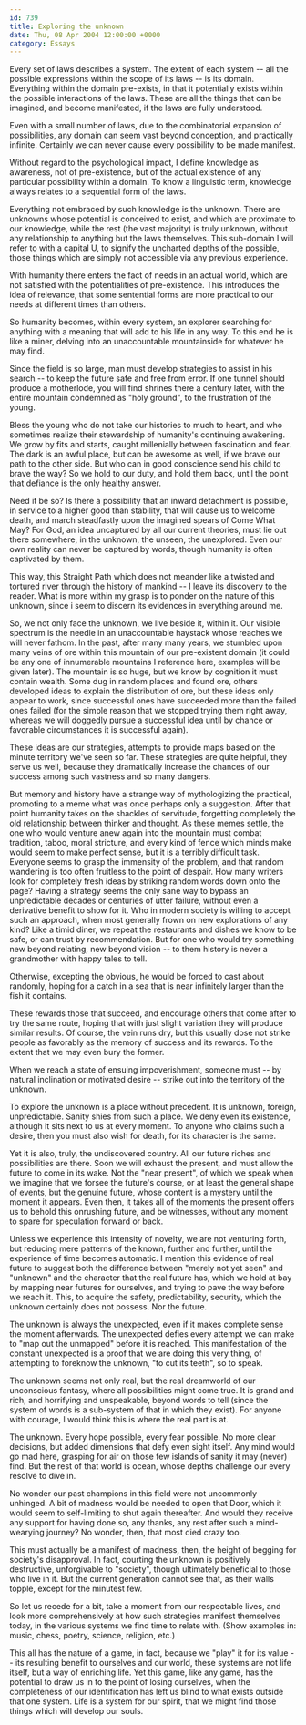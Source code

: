 ```yaml
---
id: 739
title: Exploring the unknown
date: Thu, 08 Apr 2004 12:00:00 +0000
category: Essays
---
```


Every set of laws describes a system.  The extent of each system -- all
the possible expressions within the scope of its laws -- is its domain.
Everything within the domain pre-exists, in that it potentially exists
within the possible interactions of the laws.  These are all the things
that can be imagined, and become manifested, if the laws are fully
understood.

Even with a small number of laws, due to the combinatorial expansion of
possibilities, any domain can seem vast beyond conception, and
practically infinite.  Certainly we can never cause every possibility to
be made manifest.

Without regard to the psychological impact, I define knowledge as
awareness, not of pre-existence, but of the actual existence of any
particular possibility within a domain.  To know a linguistic term,
knowledge always relates to a sequential form of the laws.

Everything not embraced by such knowledge is the unknown.  There are
unknowns whose potential is conceived to exist, and which are proximate
to our knowledge, while the rest (the vast majority) is truly unknown,
without any relationship to anything but the laws themselves.  This
sub-domain I will refer to with a capital U, to signify the uncharted
depths of the possible, those things which are simply not accessible via
any previous experience.

With humanity there enters the fact of needs in an actual world, which
are not satisfied with the potentialities of pre-existence.  This
introduces the idea of relevance, that some sentential forms are more
practical to our needs at different times than others.

So humanity becomes, within every system, an explorer searching for
anything with a meaning that will add to his life in any way.  To this
end he is like a miner, delving into an unaccountable mountainside for
whatever he may find.

Since the field is so large, man must develop strategies to assist in
his search -- to keep the future safe and free from error.  If one
tunnel should produce a motherlode, you will find shrines there a
century later, with the entire mountain condemned as "holy ground", to
the frustration of the young.

Bless the young who do not take our histories to much to heart, and who
sometimes realize their stewardship of humanity's continuing awakening.
We grow by fits and starts, caught millenially between fascination and
fear.  The dark is an awful place, but can be awesome as well, if we
brave our path to the other side.  But who can in good conscience send
his child to brave the way?  So we hold to our duty, and hold them back,
until the point that defiance is the only healthy answer.

Need it be so?  Is there a possibility that an inward detachment is
possible, in service to a higher good than stability, that will cause us
to welcome death, and march steadfastly upon the imagined spears of Come
What May?  For God, an idea uncaptured by all our current theories, must
lie out there somewhere, in the unknown, the unseen, the unexplored.
Even our own reality can never be captured by words, though humanity is
often captivated by them.

This way, this Straight Path which does not meander like a twisted and
tortured river through the history of mankind -- I leave its discovery
to the reader.  What is more within my grasp is to ponder on the nature
of this unknown, since i seem to discern its evidences in everything
around me.

So, we not only face the unknown, we live beside it, within it.  Our
visible spectrum is the needle in an unaccountable haystack whose
reaches we will never fathom.  In the past, after many many years, we
stumbled upon many veins of ore within this mountain of our pre-existent
domain (it could be any one of innumerable mountains I reference here,
examples will be given later).  The mountain is so huge, but we know by
cognition it must contain wealth.  Some dug in random places and found
ore, others developed ideas to explain the distribution of ore, but
these ideas only appear to work, since successful ones have succeeded
more than the failed ones failed (for the simple reason that we stopped
trying them right away, whereas we will doggedly pursue a successful
idea until by chance or favorable circumstances it is successful again).

These ideas are our strategies, attempts to provide maps based on the
minute territory we've seen so far.  These strategies are quite helpful,
they serve us well, because they dramatically increase the chances of
our success among such vastness and so many dangers.

But memory and history have a strange way of mythologizing the
practical, promoting to a meme what was once perhaps only a suggestion.
After that point humanity takes on the shackles of servitude, forgetting
completely the old relationship between thinker and thought.  As these
memes settle, the one who would venture anew again into the mountain
must combat tradition, taboo, moral stricture, and every kind of fence
which minds make would seem to make perfect sense, but it is a terribly
difficult task.  Everyone seems to grasp the immensity of the problem,
and that random wandering is too often fruitless to the point of
despair.  How many writers look for completely fresh ideas by striking
random words down onto the page?  Having a strategy seems the only sane
way to bypass an unpredictable decades or centuries of utter failure,
without even a derivative benefit to show for it.  Who in modern society
is willing to accept such an approach, when most generally frown on new
explorations of any kind?  Like a timid diner, we repeat the restaurants
and dishes we know to be safe, or can trust by recommendation.  But for
one who would try something new beyond relating, new beyond vision -- to
them history is never a grandmother with happy tales to tell.

Otherwise, excepting the obvious, he would be forced to cast about
randomly, hoping for a catch in a sea that is near infinitely larger
than the fish it contains.

These rewards those that succeed, and encourage others that come after
to try the same route, hoping that with just slight variation they will
produce similar results.  Of course, the vein runs dry, but this usually
dose not strike people as favorably as the memory of success and its
rewards.  To the extent that we may even bury the former.

When we reach a state of ensuing impoverishment, someone must -- by
natural inclination or motivated desire -- strike out into the territory
of the unknown.

To explore the unknown is a place without precedent.  It is unknown,
foreign, unpredictable.  Sanity shies from such a place.  We deny even
its existence, although it sits next to us at every moment.  To anyone
who claims such a desire, then you must also wish for death, for its
character is the same.

Yet it is also, truly, the undiscovered country.  All our future riches
and possibilities are there.  Soon we will exhaust the present, and must
allow the future to come in its wake.  Not the "near present", of which
we speak when we imagine that we forsee the future's course, or at least
the general shape of events, but the genuine future, whose content is a
mystery until the moment it appears.  Even then, it takes all of the
moments the present offers us to behold this onrushing future, and be
witnesses, without any moment to spare for speculation forward or back.

Unless we experience this intensity of novelty, we are not venturing
forth, but reducing mere patterns of the known, further and further,
until the experience of time becomes automatic.  I mention this evidence
of real future to suggest both the difference between "merely not yet
seen" and "unknown" and the character that the real future has, which we
hold at bay by mapping near futures for ourselves, and trying to pave
the way before we reach it.  This, to acquire the safety,
predictability, security, which the unknown certainly does not possess.
Nor the future.

The unknown is always the unexpected, even if it makes complete sense
the moment afterwards.  The unexpected defies every attempt we can make
to "map out the unmapped" before it is reached.  This manifestation of
the constant unexpected is a proof that we are doing this very thing, of
attempting to foreknow the unknown, "to cut its teeth", so to speak.

The unknown seems not only real, but the real dreamworld of our
unconscious fantasy, where all possibilities might come true.  It is
grand and rich, and horrifying and unspeakable, beyond words to tell
(since the system of words is a sub-system of that in which they exist).
For anyone with courage, I would think this is where the real part is
at.

The unknown.  Every hope possible, every fear possible.  No more clear
decisions, but added dimensions that defy even sight itself.  Any mind
would go mad here, grasping for air on those few islands of sanity it
may (never) find.  But the rest of that world is ocean, whose depths
challenge our every resolve to dive in.

No wonder our past champions in this field were not uncommonly unhinged.
A bit of madness would be needed to open that Door, which it would seem
to self-limiting to shut again thereafter.  And would they receive any
support for having done so, any thanks, any rest after such a
mind-wearying journey?  No wonder, then, that most died crazy too.

This must actually be a manifest of madness, then, the height of begging
for society's disapproval.  In fact, courting the unknown is positively
destructive, unforgivable to "society", though ultimately beneficial to
those who live in it.  But the current generation cannot see that, as
their walls topple, except for the minutest few.

So let us recede for a bit, take a moment from our respectable lives,
and look more comprehensively at how such strategies manifest themselves
today, in the various systems we find time to relate with.  (Show
examples in: music, chess, poetry, science, religion, etc.)

This all has the nature of a game, in fact, because we "play" it for its
value -- its resulting benefit to ourselves and our world, these systems
are not life itself, but a way of enriching life.  Yet this game, like
any game, has the potential to draw us in to the point of losing
ourselves, when the completeness of our identification has left us blind
to what exists outside that one system.  Life is a system for our
spirit, that we might find those things which will develop our souls.


